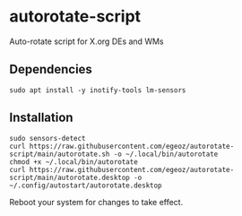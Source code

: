 # autorotate-script
Auto-rotate script for X.org DEs and WMs 

## Dependencies
```
sudo apt install -y inotify-tools lm-sensors 
```

## Installation
```
sudo sensors-detect
curl https://raw.githubusercontent.com/egeoz/autorotate-script/main/autorotate.sh -o ~/.local/bin/autorotate
chmod +x ~/.local/bin/autorotate
curl https://raw.githubusercontent.com/egeoz/autorotate-script/main/autorotate.desktop -o ~/.config/autostart/autorotate.desktop
```
Reboot your system for changes to take effect.



